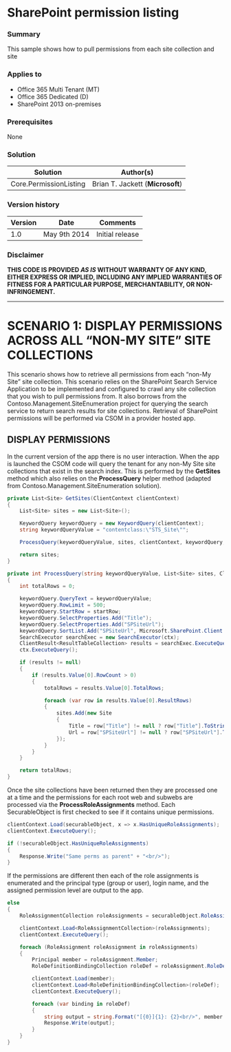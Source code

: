 # SharePoint permission listing #

### Summary ###
This sample shows how to pull permissions from each site collection and site

### Applies to ###
-  Office 365 Multi Tenant (MT)
-  Office 365 Dedicated (D)
-  SharePoint 2013 on-premises

### Prerequisites ###
None

### Solution ###
Solution | Author(s)
---------|----------
Core.PermissionListing | Brian T. Jackett (**Microsoft**)

### Version history ###
Version  | Date | Comments
---------| -----| --------
1.0  | May 9th 2014 | Initial release

### Disclaimer ###
**THIS CODE IS PROVIDED *AS IS* WITHOUT WARRANTY OF ANY KIND, EITHER EXPRESS OR IMPLIED, INCLUDING ANY IMPLIED WARRANTIES OF FITNESS FOR A PARTICULAR PURPOSE, MERCHANTABILITY, OR NON-INFRINGEMENT.**


----------

# SCENARIO 1: DISPLAY PERMISSIONS ACROSS ALL “NON-MY SITE” SITE COLLECTIONS #
This scenario shows how to retrieve all permissions from each “non-My Site” site collection.  This scenario relies on the SharePoint Search Service Application to be implemented and configured to crawl any site collection that you wish to pull permissions from.  It also borrows from the Contoso.Management.SiteEnumeration project for querying the search service to return search results for site collections.  Retrieval of SharePoint permissions will be performed via CSOM in a provider hosted app.

## DISPLAY PERMISSIONS ##
In the current version of the app there is no user interaction.  When the app is launched the CSOM code will query the tenant for any non-My Site site collections that exist in the search index.  This is performed by the **GetSites** method which also relies on the **ProcessQuery** helper method (adapted from Contoso.Management.SiteEnumeration solution).

```C#
private List<Site> GetSites(ClientContext clientContext)
{
    List<Site> sites = new List<Site>();

    KeywordQuery keywordQuery = new KeywordQuery(clientContext);
    string keywordQueryValue = "contentclass:\"STS_Site\"";

    ProcessQuery(keywordQueryValue, sites, clientContext, keywordQuery, 0);

    return sites;
}

private int ProcessQuery(string keywordQueryValue, List<Site> sites, ClientContext ctx, KeywordQuery keywordQuery, int startRow)
{
    int totalRows = 0;

    keywordQuery.QueryText = keywordQueryValue;
    keywordQuery.RowLimit = 500;
    keywordQuery.StartRow = startRow;
    keywordQuery.SelectProperties.Add("Title");
    keywordQuery.SelectProperties.Add("SPSiteUrl");
    keywordQuery.SortList.Add("SPSiteUrl", Microsoft.SharePoint.Client.Search.Query.SortDirection.Ascending);
    SearchExecutor searchExec = new SearchExecutor(ctx);
    ClientResult<ResultTableCollection> results = searchExec.ExecuteQuery(keywordQuery);
    ctx.ExecuteQuery();

    if (results != null)
    {
        if (results.Value[0].RowCount > 0)
        {
            totalRows = results.Value[0].TotalRows;

            foreach (var row in results.Value[0].ResultRows)
            {
                sites.Add(new Site
                {
                    Title = row["Title"] != null ? row["Title"].ToString() : "",
                    Url = row["SPSiteUrl"] != null ? row["SPSiteUrl"].ToString() : ""
                });
            }
        }
    }

    return totalRows;
}
```

Once the site collections have been returned then they are processed one at a time and the permissions for each root web and subwebs are processed via the **ProcessRoleAssignments** method.  Each SecurableObject is first checked to see if it contains unique permissions.

```C#
clientContext.Load(securableObject, x => x.HasUniqueRoleAssignments);
clientContext.ExecuteQuery();

if (!securableObject.HasUniqueRoleAssignments)
{
    Response.Write("Same perms as parent" + "<br/>");
}
```

If the permissions are different then each of the role assignments is enumerated and the principal type (group or user), login name, and the assigned permission level are output to the app.

```C#
else
{
    RoleAssignmentCollection roleAssignments = securableObject.RoleAssignments;

    clientContext.Load<RoleAssignmentCollection>(roleAssignments);
    clientContext.ExecuteQuery();

    foreach (RoleAssignment roleAssignment in roleAssignments)
    {
        Principal member = roleAssignment.Member;
        RoleDefinitionBindingCollection roleDef = roleAssignment.RoleDefinitionBindings;

        clientContext.Load(member);
        clientContext.Load<RoleDefinitionBindingCollection>(roleDef);
        clientContext.ExecuteQuery();

        foreach (var binding in roleDef)
        {
            string output = string.Format("[{0}]{1}: {2}<br/>", member.PrincipalType, member.LoginName, binding.Name);
            Response.Write(output);
        }
    }
}
```

